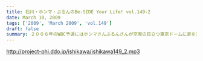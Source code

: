```yaml
---
title: 石川・ホンマ・ぶるんのBe-SIDE Your Life! vol.149-2
date: March 10, 2009
tags: ['2009', 'March 2009', 'vol.149']
draft: false
summary: ２００６年のWBC予選にはホンマさんぶるんさんが空席の目立つ東京ドームに足を運んでいたようないないような・・・そんな「くだり」から早２年以上が経過のビーサイです。NAMAE
---
```


http://project-phi.ddo.jp/ishikawa/ishikawa149_2.mp3